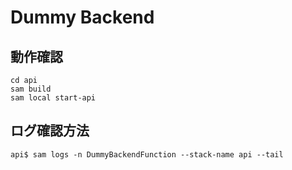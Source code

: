 # Dummy Backend

## 動作確認

```
cd api
sam build
sam local start-api
```

## ログ確認方法

```
api$ sam logs -n DummyBackendFunction --stack-name api --tail
```
